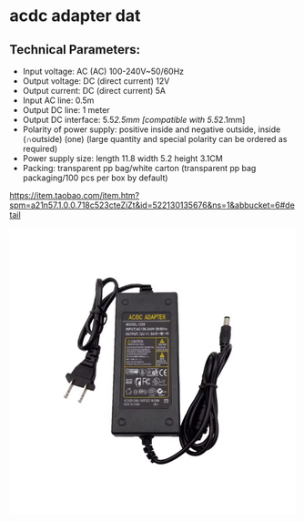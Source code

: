 
# acdc adapter dat 

## Technical Parameters:
- Input voltage: AC (AC) 100-240V~50/60Hz
- Output voltage: DC (direct current) 12V
- Output current: DC (direct current) 5A
- Input AC line: 0.5m
- Output DC line: 1 meter
- Output DC interface: 5.5*2.5mm [compatible with 5.5*2.1mm]
- Polarity of power supply: positive inside and negative outside, inside (∩outside) (one) (large quantity and special polarity can be ordered as required)
- Power supply size: length 11.8 width 5.2 height 3.1CM
- Packing: transparent pp bag/white carton (transparent pp bag packaging/100 pcs per box by default)

https://item.taobao.com/item.htm?spm=a21n57.1.0.0.718c523cteZiZt&id=522130135676&ns=1&abbucket=6#detail

![](33-41-16-30-08-2023.png)



